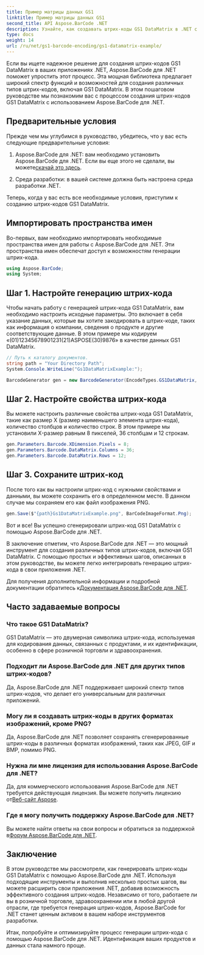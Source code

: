 ```yaml
---
title: Пример матрицы данных GS1
linktitle: Пример матрицы данных GS1
second_title: API Aspose.BarCode .NET
description: Узнайте, как создавать штрих-коды GS1 DataMatrix в .NET с помощью Aspose.BarCode. Создавайте штрих-коды легко и эффективно всего за несколько шагов.
type: docs
weight: 14
url: /ru/net/gs1-barcode-encoding/gs1-datamatrix-example/
---
```


Если вы ищете надежное решение для создания штрих-кодов GS1 DataMatrix в ваших приложениях .NET, Aspose.BarCode для .NET поможет упростить этот процесс. Эта мощная библиотека предлагает широкий спектр функций и возможностей для создания различных типов штрих-кодов, включая GS1 DataMatrix. В этом пошаговом руководстве мы познакомим вас с процессом создания штрих-кодов GS1 DataMatrix с использованием Aspose.BarCode для .NET.

## Предварительные условия

Прежде чем мы углубимся в руководство, убедитесь, что у вас есть следующие предварительные условия:

1. Aspose.BarCode для .NET: вам необходимо установить Aspose.BarCode для .NET. Если вы еще этого не сделали, вы можете[скачай это здесь](https://releases.aspose.com/barcode/net/).

2. Среда разработки: в вашей системе должна быть настроена среда разработки .NET.

Теперь, когда у вас есть все необходимые условия, приступим к созданию штрих-кодов GS1 DataMatrix.

## Импортировать пространства имен

Во-первых, вам необходимо импортировать необходимые пространства имен для работы с Aspose.BarCode для .NET. Эти пространства имен обеспечат доступ к возможностям генерации штрих-кода.

```csharp
using Aspose.BarCode;
using System;
```

## Шаг 1. Настройте генерацию штрих-кода

Чтобы начать работу с генерацией штрих-кода GS1 DataMatrix, вам необходимо настроить исходные параметры. Это включает в себя указание данных, которые вы хотите закодировать в штрих-коде, таких как информация о компании, сведения о продукте и другие соответствующие данные. В этом примере мы кодируем «(01)12345678901231(21)ASPOSE(30)9876» в качестве данных GS1 DataMatrix.

```csharp
// Путь к каталогу документов.
string path = "Your Directory Path";
System.Console.WriteLine("Gs1DataMatrixExample:");

BarcodeGenerator gen = new BarcodeGenerator(EncodeTypes.GS1DataMatrix, "(01)12345678901231(21)ASPOSE(30)9876");
```

## Шаг 2. Настройте свойства штрих-кода

Вы можете настроить различные свойства штрих-кода GS1 DataMatrix, такие как размер X (размер наименьшего элемента штрих-кода), количество столбцов и количество строк. В этом примере мы установили X-размер равным 8 пикселей, 36 столбцам и 12 строкам.

```csharp
gen.Parameters.Barcode.XDimension.Pixels = 8;
gen.Parameters.Barcode.DataMatrix.Columns = 36;
gen.Parameters.Barcode.DataMatrix.Rows = 12;
```

## Шаг 3. Сохраните штрих-код

После того как вы настроили штрих-код с нужными свойствами и данными, вы можете сохранить его в определенном месте. В данном случае мы сохраняем его как файл изображения PNG.

```csharp
gen.Save($"{path}Gs1DataMatrixExample.png", BarCodeImageFormat.Png);
```

Вот и все! Вы успешно сгенерировали штрих-код GS1 DataMatrix с помощью Aspose.BarCode для .NET.

В заключение отметим, что Aspose.BarCode для .NET — это мощный инструмент для создания различных типов штрих-кодов, включая GS1 DataMatrix. С помощью простых и эффективных шагов, описанных в этом руководстве, вы можете легко интегрировать генерацию штрих-кода в свои приложения .NET.

 Для получения дополнительной информации и подробной документации обратитесь к[Документация Aspose.BarCode для .NET](https://reference.aspose.com/barcode/net/).

## Часто задаваемые вопросы

### Что такое GS1 DataMatrix?
GS1 DataMatrix — это двумерная символика штрих-кода, используемая для кодирования данных, связанных с продуктами, и их идентификации, особенно в сфере розничной торговли и здравоохранения.

### Подходит ли Aspose.BarCode для .NET для других типов штрих-кодов?
Да, Aspose.BarCode для .NET поддерживает широкий спектр типов штрих-кодов, что делает его универсальным для различных приложений.

### Могу ли я создавать штрих-коды в других форматах изображений, кроме PNG?
Да, Aspose.BarCode для .NET позволяет сохранять сгенерированные штрих-коды в различных форматах изображений, таких как JPEG, GIF и BMP, помимо PNG.

### Нужна ли мне лицензия для использования Aspose.BarCode для .NET?
 Да, для коммерческого использования Aspose.BarCode для .NET требуется действующая лицензия. Вы можете получить лицензию от[Веб-сайт Aspose](https://purchase.aspose.com/buy).

### Где я могу получить поддержку Aspose.BarCode для .NET?
 Вы можете найти ответы на свои вопросы и обратиться за поддержкой в[Форум Aspose.BarCode для .NET](https://forum.aspose.com/c/barcode/13).

## Заключение

В этом руководстве мы рассмотрели, как генерировать штрих-коды GS1 DataMatrix с помощью Aspose.BarCode для .NET. Используя подходящие инструменты и выполнив несколько простых шагов, вы можете расширить свои приложения .NET, добавив возможность эффективного создания штрих-кодов. Независимо от того, работаете ли вы в розничной торговле, здравоохранении или в любой другой отрасли, где требуется генерация штрих-кодов, Aspose.BarCode for .NET станет ценным активом в вашем наборе инструментов разработки.

Итак, попробуйте и оптимизируйте процесс генерации штрих-кода с помощью Aspose.BarCode для .NET. Идентификация ваших продуктов и данных стала намного проще.
